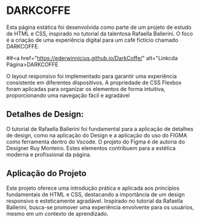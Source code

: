 # DARKCOFFE

Esta página estática foi desenvolvida como parte de um projeto de estudo de HTML e CSS, inspirado no tutorial da talentosa Rafaella Ballerini. O foco é a criação de uma experiência digital para um café fictício chamado DARKCOFFE.


##<a href="https://ederwinnicius.github.io/DarkCoffe/" alt="Linkcda Página>DARKCOFFE</a>

O layout responsivo foi implementado para garantir uma experiência consistente em diferentes dispositivos. A propriedade de CSS Flexbox foram aplicadas para organizar os elementos de forma intuitiva, proporcionando uma navegação fácil e agradável

## Detalhes de Design:

O tutorial de Rafaella Ballerini foi fundamental para a aplicação de detalhes de design, como na aplicação do Design e a aplicação do uso do FIGMA como ferramenta dentro do Vscode. O projeto do Figma é de autoria do Designer Ruy Monteiro. Estes elementos contribuem para a estética moderna e profissional da página.

## Aplicação do Projeto

Este projeto oferece uma introdução prática e aplicada aos princípios fundamentais de HTML e CSS, destacando a importância de um design responsivo e esteticamente agradável. Inspirado no tutorial da Rafaella Ballerini, busca-se promover uma experiência envolvente para os usuários, mesmo em um contexto de aprendizado.
